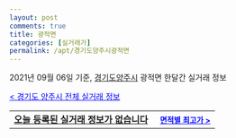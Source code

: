 ```yaml
---
layout: post
comments: true
title: 광적면
categories: [실거래가]
permalink: /apt/경기도양주시광적면
---
```


2021년 09월 06일 기준, <a href="/apt/경기도양주시">경기도양주시</a> 광적면 한달간 실거래 정보

<a style="color: blue;" href="/apt/경기도양주시">< 경기도 양주시 전체 실거래 정보</a>
<!---- start ---->
<table>
  <tr>
    <td colspan="4" style="font-weight: bold;"><a href="/apt/경기도양주시광적면{name_without_space}">오늘 등록된 실거래 정보가 없습니다</a> &nbsp;&nbsp;&nbsp; <a style="color: blue; font-size: smaller;" href="/apt/경기도양주시광적면{name_without_space}">면적별 최고가 ></a></td>
  </tr>
    
</table>
<!---- end ---->
    
